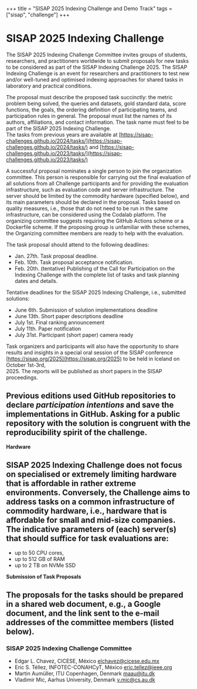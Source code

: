 +++
title = "SISAP 2025 Indexing Challenge and Demo Track"
tags = ["sisap", "challenge"]
+++
# SISAP 2025 Indexing Challenge
The SISAP 2025 Indexing Challenge Committee invites groups of students, researchers, and practitioners worldwide to submit proposals for new tasks to be considered as part of the SISAP Indexing Challenge 2025\. The SISAP Indexing Challenge is an event for researchers and practitioners to test new and/or well-tuned and optimised indexing approaches for shared tasks in laboratory and practical conditions.

The proposal must describe the proposed task succinctly: the metric problem being solved, the queries and datasets, gold standard data, score functions, the goals, the ordering definition of participating teams, and participation rules in general. The proposal must list the names of its authors, affiliations, and contact information. The task name must feel to be part of the SISAP 2025 Indexing Challenge.  
The tasks from previous years are available at [https://sisap-challenges.github.io/2024/tasks/](https://sisap-challenges.github.io/2024/tasks/) and [https://sisap-challenges.github.io/2023/tasks/](https://sisap-challenges.github.io/2023/tasks/)

A successful proposal nominates a single person to join the organization committee. This person is responsible for carrying out the final evaluation of all solutions from all Challenge participants and for providing the evaluation infrastructure, such as evaluation code and server infrastructure. The server should be limited by the commodity hardware (specified below), and its main parameters should be declared in the proposal. Tasks based on quality measures, i.e., those that do not need to be run in the same infrastructure, can be considered using the Codalab platform. The organizing committee suggests requiring the GitHub Actions scheme or a Dockerfile scheme. If the proposing group is unfamiliar with these schemes, the Organizing committee members are ready to help with the evaluation.

The task proposal should attend to the following deadlines:

* Jan. 27th. Task proposal deadline.  
* Feb. 10th. Task proposal acceptance notification.  
* Feb. 20th. (tentative) Publishing of the Call for Participation on the Indexing Challenge with the complete list of tasks and task planning dates and details.

Tentative deadlines for the SISAP 2025 Indexing Challenge, i.e., submitted solutions:

* June 6th. Submission of solution implementations deadline  
* June 13th. Short paper descriptions deadline  
* July 1st. Final ranking announcement  
* July 11th. Paper notification  
* July 31st. Participant (short paper) camera ready

Task organizers and participants will also have the opportunity to share results and insights in a special oral session of the SISAP conference [https://sisap.org/2025](https://sisap.org/2025) to be held in Iceland on October 1st-3rd,  
2025. The reports will be published as short papers in the SISAP proceedings.

## Previous editions used GitHub repositories to declare *participation intentions* and save the implementations in GitHub. Asking for a public repository with the solution is congruent with the reproducibility spirit of the challenge.

**Hardware**

## SISAP 2025 Indexing Challenge does not focus on specialised or extremely limiting hardware that is affordable in rather extreme environments. Conversely, the Challenge aims to address tasks on a common infrastructure of commodity hardware, i.e., hardware that is affordable for small and mid-size companies. The indicative parameters of (each) server(s) that should suffice for task evaluations are:

- up to 50 CPU cores,  
- up to 512 GB of RAM  
- up to 2 TB on NVMe SSD

**Submission of Task Proposals**

## The proposals for the tasks should be prepared in a shared web document, e.g., a Google document, and the link sent to the e-mail addresses of the committee members (listed below).

### 

### **SISAP 2025 Indexing Challenge Committee**

- Edgar L. Chavez, CICESE, México <elchavez@cicese.edu.mx>  
- Eric S. Téllez, INFOTEC-CONAHCyT, México <eric.tellez@ieee.org>  
- Martin Aumüller, ITU Copenhagen, Denmark <maau@itu.dk>  
- Vladimir Mic, Aarhus University, Denmark <v.mic@cs.au.dk>

